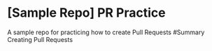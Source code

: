 # [Sample Repo] PR Practice
A sample repo for practicing how to create Pull Requests
#Summary
Creating Pull Requests